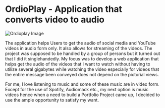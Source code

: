 # OrdioPlay - Application that converts video to audio

![Ordioplay Image](https://miro.medium.com/v2/resize:fit:640/format:webp/1*EtaqlNQMtgtclAOQx7My9w.png)

The application helps Users to get the audio of social media and YouTube videos in audio form only. It also allows for streaming of the videos. The project was supposed to be handled by a group of persons but it turned out that I did it singlehandedly. My focus was to develop a web application that helps get the audio of the videos that I want to watch without having to utilize several gigabytes while watching the video especially for videos that the entire message been conveyed does not depend on the pictorial views.

For me, I love listening to music and some of these music are in video form. Except for the use of Spotify, Audiomack etc., my next option is music videos hence when a need to build a Portfolio Project came up, I decided to use the ample opportunity to satisfy my want.

